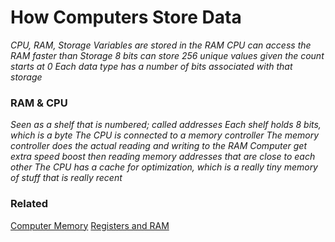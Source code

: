 # How Computers Store Data
*CPU, RAM, Storage*
*Variables are stored in the RAM*
*CPU can access the RAM faster than Storage*
*8 bits can store 256 unique values given the count starts at 0*
*Each data type has a number of bits associated with that storage*

### RAM & CPU
*Seen as a shelf that is numbered; called addresses*
*Each shelf holds 8 bits, which is a byte*
*The CPU is connected to a memory controller*
*The memory controller does the actual reading and writing to the RAM*
*Computer get extra speed boost then reading memory addresses that are close to each other*
*The CPU has a cache for optimization, which is a really tiny memory of stuff that is really recent*

### Related
[Computer Memory](http://statmath.wu.ac.at/courses/data-analysis/itdtHTML/node55.html)
[Registers and RAM](https://www.youtube.com/watch?v=fpnE6UAfbtU)